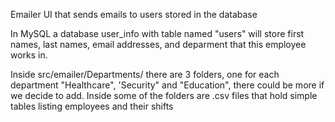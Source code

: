 Emailer UI that sends emails to users stored in the database

In MySQL a database user_info with table named "users" will store first names, last names, email addresses, and deparment that this 
employee works in.

Inside src/emailer/Departments/ there are 3 folders, one for each department "Healthcare", 'Security" and "Education", there could be more if we 
decide to add. Inside some of the folders are .csv files that hold simple tables listing employees and their shifts
